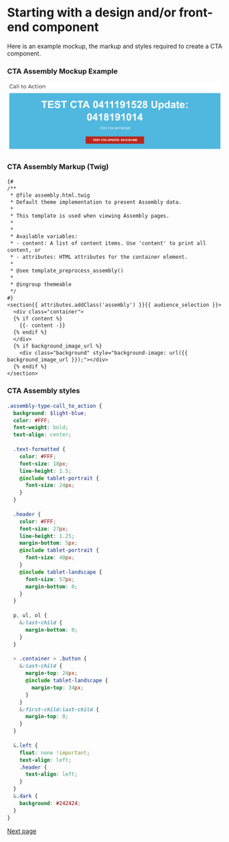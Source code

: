 # Starting with a design and/or front-end component 

Here is an example mockup, the markup and styles required to create a CTA component.

### CTA Assembly Mockup Example

![CTA Assembly Type Example](../img/cta-component.png "CTA Assembly Type Example")

### CTA Assembly Markup (Twig)

```twig
{#
/**
 * @file assembly.html.twig
 * Default theme implementation to present Assembly data.
 *
 * This template is used when viewing Assembly pages.
 *
 *
 * Available variables:
 * - content: A list of content items. Use 'content' to print all content, or
 * - attributes: HTML attributes for the container element.
 *
 * @see template_preprocess_assembly()
 *
 * @ingroup themeable
 */
#}
<section{{ attributes.addClass('assembly') }}{{ audience_selection }}>
  <div class="container">
  {% if content %}
    {{- content -}}
  {% endif %}
  </div>
  {% if background_image_url %}
    <div class="background" style="background-image: url({{ background_image_url }});"></div>
  {% endif %}
</section>
```

### CTA Assembly styles

```scss
.assembly-type-call_to_action {
  background: $light-blue;
  color: #FFF;
  font-weight: bold;
  text-align: center;

  .text-formatted {
    color: #FFF;
    font-size: 18px;
    line-height: 1.5;
    @include tablet-portrait {
      font-size: 24px;
    }
  }

  .header {
    color: #FFF;
    font-size: 27px;
    line-height: 1.25;
    margin-bottom: 5px;
    @include tablet-portrait {
      font-size: 40px;
    }
    @include tablet-landscape {
      font-size: 57px;
      margin-bottom: 0;
    }
  }

  p, ul, ol {
    &:last-child {
      margin-bottom: 0;
    }
  }

  > .container > .button {
    &:last-child {
      margin-top: 24px;
      @include tablet-landscape {
        margin-top: 34px;
      }
    }
    &:first-child:last-child {
      margin-top: 0;
    }
  }

  &.left {
    float: none !important;
    text-align: left;
    .header {
      text-align: left;
    }
  }
  &.dark {
    background: #242424;
  }
}
```

[Next page](./1-creating-the-cta-assembly-type.md)
